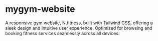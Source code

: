 # mygym-website
A responsive gym website, N.fitness, built with Tailwind CSS, offering a sleek design and intuitive user experience. Optimized for browsing and booking fitness services seamlessly across all devices.
